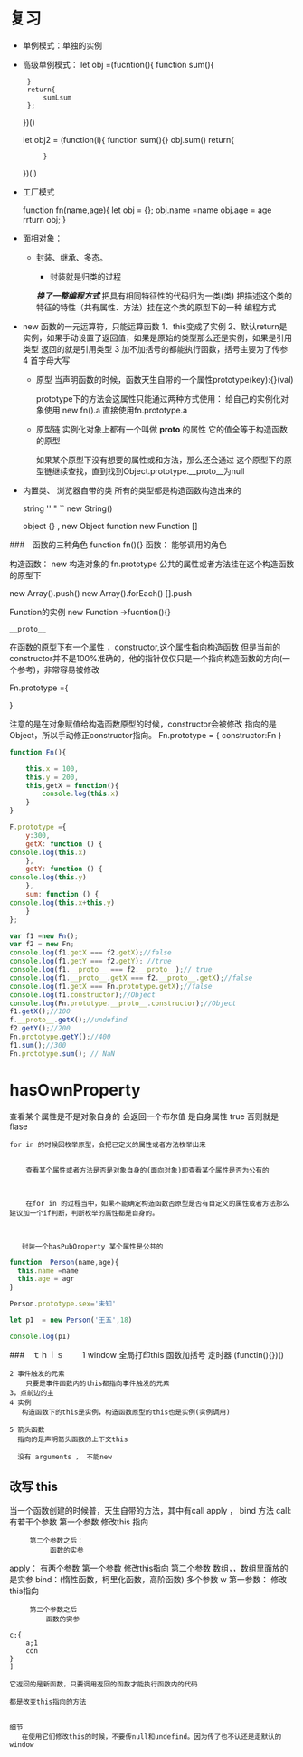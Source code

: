 # 复习
- 单例模式：单独的实例
-  高级单例模式：
    let obj =(fucntion(){
        function sum(){

        }
        return{
            sumLsum
        };
    })()
    
    
    let obj2 = (function(i){
        function sum(){}
            obj.sum()
            return{

            }
    })(i)
+ 工厂模式

   function fn(name,age){
       let obj = {};
       obj.name =name
       obj.age = age
       rrturn obj;
   }

+ 面相对象：
  - 封装、继承、多态。

      - 封装就是归类的过程


      ***换了一整编程方式*** 把具有相同特征性的代码归为一类(类)
      把描述这个类的特征的特性（共有属性、方法）挂在这个类的原型下的一种
      编程方式


+ new 
  函数的一元运算符，只能运算函数
    1、this变成了实例
    2、默认return是实例，如果手动设置了返回值，如果是原始的类型那么还是实例，如果是引用类型 返回的就是引用类型
    3 加不加括号的都能执行函数，括号主要为了传参
    4 首字母大写

    + 原型
      当声明函数的时候，函数天生自带的一个属性prototype(key):{}(val)

      prototype下的方法会这属性只能通过两种方式使用：
        给自己的实例化对象使用 new fn().a
        直接使用fn.prototype.a

    + 原型链
        实例化对象上都有一个叫做 __proto__ 的属性
        它的值全等于构造函数的原型

        如果某个原型下没有想要的属性或和方法，那么还会通过
         这个原型下的原型链继续查找，直到找到Object.prototype.__proto__为null

+ 内置类、
   浏览器自带的类
     所有的类型都是构造函数构造出来的

     string '' " `` new String()

     object {} , new Object
     function new Function
     []
    


###　函数的三种角色
  function fn(){}
  函数：
   能够调用的角色


  构造函数：
  new 构造对象的
  fn.prototype 公共的属性或者方法挂在这个构造函数的原型下

  new Array().push()
  new Array().forEach()
  [].push


  Function的实例
    new Function ->fucntion(){}

    __proto__

 在函数的原型下有一个属性 ，constructor,这个属性指向构造函数
 但是当前的constructor并不是100%准确的，他的指针仅仅只是一个指向构造函数的方向(一个参考)，非常容易被修改

 Fn.prototype ={

 }

 注意的是在对象赋值给构造函数原型的时候，constructor会被修改
 指向的是Object，所以手动修正constructor指向。
 Fn.prototype = {
     constructor:Fn
 }

```js
function Fn(){

    this.x = 100,
    this.y = 200,
    this,getX = function(){
        console.log(this.x)
    }
}

F.prototype ={
    y:300,
    getX: function () {
console.log(this.x)
    },
    getY: function () {
console.log(this.y)
    },
    sum: function () {
console.log(this.x+this.y)
    }
};

var f1 =new Fn();
var f2 = new Fn;
console.log(f1.getX === f2.getX);//false
console.log(f1.getY === f2.getY); //true
console.log(f1.__proto__ === f2.__proto__);// true
console.log(f1.__proto__.getX === f2.__proto__.getX);//false
console.log(f1.getX === Fn.prototype.getX);//false
console.log(f1.constructor);//Object
console.log(Fn.prototype.__proto__.constructor);//Object
f1.getX();//100
f.__proto__.getX();//undefind
f2.getY();//200
Fn.prototype.getY();//400
f1.sum();//300
Fn.prototype.sum(); // NaN

```


# hasOwnProperty
   查看某个属性是不是对象自身的
    会返回一个布尔值
       是自身属性 true
       否则就是 flase

    for in 的时候回枚举原型，会把已定义的属性或者方法枚举出来


        查看某个属性或者方法是否是对象自身的(面向对象)即查看某个属性是否为公有的    



        在for in 的过程当中，如果不能确定构造函数否原型是否有自定义的属性或者方法那么建议加一个if判断，判断枚举的属性都是自身的。



       封装一个hasPubOroperty 某个属性是公共的

       

```js
function  Person(name,age){
  this.name =name
  this.age = agr
}

Person.prototype.sex='未知'

let p1  = new Person('王五',18)

console.log(p1)
```




###　ｔｈｉｓ
　　1 window
      全局打印this
      函数加括号
      定时器
      (functin(){})()

    2 事件触发的元素
        只要是事件函数内的this都指向事件触发的元素
    3，点前边的主
    4 实例
       构造函数下的this是实例，构造函数原型的this也是实例(实例调用)

    5 箭头函数
      指向的是声明箭头函数的上下文this

      没有 arguments ， 不能new

## 改写 this
当一个函数创建的时候普，天生自带的方法，其中有call
apply ， bind 方法
call:
     有若干个参数
         第一个参数
             修改this 指向
        
         第二个参数之后：
              函数的实参

apply：
      有两个参数
          第一个参数
             修改this指向
           第二个参数
              数组，，数组里面放的是实参
bind：(惰性函数，柯里化函数，高阶函数)
    多个参数    w
         第一参数：
            修改this指向

         第二个参数之后
             函数的实参
    
    c;{
        a;1
        con
    }
    ]

    它返回的是新函数，只要调用返回的函数才能执行函数内的代码
     
    都是改变this指向的方法


    细节
       在使用它们修改this的时候，不要传null和undefind。因为传了也不认还是走默认的window